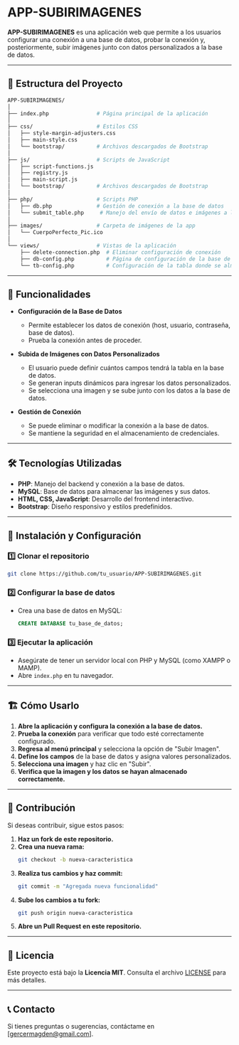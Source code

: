 # APP-SUBIRIMAGENES

**APP-SUBIRIMAGENES** es una aplicación web que permite a los usuarios configurar una conexión a una base de datos, probar la conexión y, posteriormente, subir imágenes junto con datos personalizados a la base de datos.

---

## 📂 Estructura del Proyecto

```bash
APP-SUBIRIMAGENES/
│
├── index.php               # Página principal de la aplicación
│
├── css/                    # Estilos CSS
│   ├── style-margin-adjusters.css
│   ├── main-style.css
│   └── bootstrap/          # Archivos descargados de Bootstrap
│
├── js/                     # Scripts de JavaScript
│   ├── script-functions.js
│   ├── registry.js
│   ├── main-script.js
│   └── bootstrap/          # Archivos descargados de Bootstrap
│
├── php/                    # Scripts PHP
│   ├── db.php              # Gestión de conexión a la base de datos
│   └── submit_table.php     # Manejo del envío de datos e imágenes a la base de datos
│
├── images/                 # Carpeta de imágenes de la app
│   └── CuerpoPerfecto_Pic.ico
│
└── views/                  # Vistas de la aplicación
    ├── delete-connection.php  # Eliminar configuración de conexión
    ├── db-config.php          # Página de configuración de la base de datos
    └── tb-config.php          # Configuración de la tabla donde se almacenarán las imágenes
```

---

## 🚀 Funcionalidades

- **Configuración de la Base de Datos**  
  - Permite establecer los datos de conexión (host, usuario, contraseña, base de datos).
  - Prueba la conexión antes de proceder.

- **Subida de Imágenes con Datos Personalizados**  
  - El usuario puede definir cuántos campos tendrá la tabla en la base de datos.
  - Se generan inputs dinámicos para ingresar los datos personalizados.
  - Se selecciona una imagen y se sube junto con los datos a la base de datos.

- **Gestión de Conexión**  
  - Se puede eliminar o modificar la conexión a la base de datos.
  - Se mantiene la seguridad en el almacenamiento de credenciales.

---

## 🛠️ Tecnologías Utilizadas

- **PHP**: Manejo del backend y conexión a la base de datos.
- **MySQL**: Base de datos para almacenar las imágenes y sus datos.
- **HTML, CSS, JavaScript**: Desarrollo del frontend interactivo.
- **Bootstrap**: Diseño responsivo y estilos predefinidos.

---

## 📌 Instalación y Configuración

### 1️⃣ Clonar el repositorio  
```bash
git clone https://github.com/tu_usuario/APP-SUBIRIMAGENES.git
```

### 2️⃣ Configurar la base de datos  
- Crea una base de datos en MySQL:
  ```sql
  CREATE DATABASE tu_base_de_datos;
  ```

### 3️⃣ Ejecutar la aplicación  
- Asegúrate de tener un servidor local con PHP y MySQL (como XAMPP o MAMP).
- Abre `index.php` en tu navegador.

---

## 🏗️ Cómo Usarlo

1. **Abre la aplicación y configura la conexión a la base de datos.**  
2. **Prueba la conexión** para verificar que todo esté correctamente configurado.  
3. **Regresa al menú principal** y selecciona la opción de "Subir Imagen".  
4. **Define los campos** de la base de datos y asigna valores personalizados.  
5. **Selecciona una imagen** y haz clic en "Subir".  
6. **Verifica que la imagen y los datos se hayan almacenado correctamente.**  

---

## 📌 Contribución

Si deseas contribuir, sigue estos pasos:

1. **Haz un fork de este repositorio.**  
2. **Crea una nueva rama:**  
   ```bash
   git checkout -b nueva-caracteristica
   ```
3. **Realiza tus cambios y haz commit:**  
   ```bash
   git commit -m "Agregada nueva funcionalidad"
   ```
4. **Sube los cambios a tu fork:**  
   ```bash
   git push origin nueva-caracteristica
   ```
5. **Abre un Pull Request en este repositorio.**  

---

## 📄 Licencia

Este proyecto está bajo la **Licencia MIT**. Consulta el archivo [LICENSE](LICENSE) para más detalles.

---

## 📞 Contacto

Si tienes preguntas o sugerencias, contáctame en [gercermagden@gmail.com].
